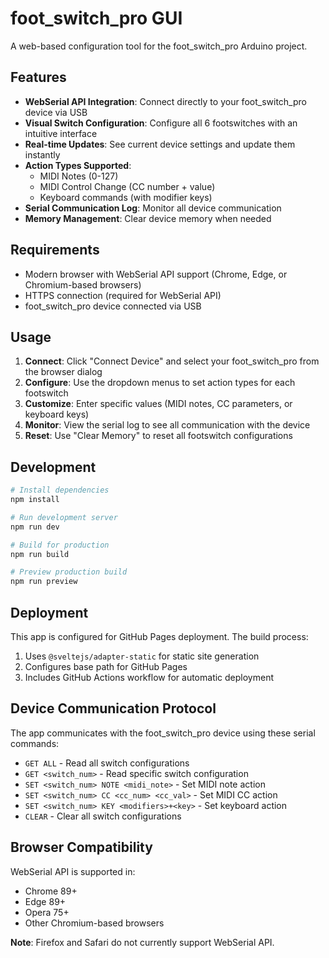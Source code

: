 # foot_switch_pro GUI

A web-based configuration tool for the foot_switch_pro Arduino project.

## Features

- **WebSerial API Integration**: Connect directly to your foot_switch_pro device via USB
- **Visual Switch Configuration**: Configure all 6 footswitches with an intuitive interface
- **Real-time Updates**: See current device settings and update them instantly  
- **Action Types Supported**:
  - MIDI Notes (0-127)
  - MIDI Control Change (CC number + value)
  - Keyboard commands (with modifier keys)
- **Serial Communication Log**: Monitor all device communication
- **Memory Management**: Clear device memory when needed

## Requirements

- Modern browser with WebSerial API support (Chrome, Edge, or Chromium-based browsers)
- HTTPS connection (required for WebSerial API)
- foot_switch_pro device connected via USB

## Usage

1. **Connect**: Click "Connect Device" and select your foot_switch_pro from the browser dialog
2. **Configure**: Use the dropdown menus to set action types for each footswitch
3. **Customize**: Enter specific values (MIDI notes, CC parameters, or keyboard keys)
4. **Monitor**: View the serial log to see all communication with the device
5. **Reset**: Use "Clear Memory" to reset all footswitch configurations

## Development

```bash
# Install dependencies
npm install

# Run development server
npm run dev

# Build for production
npm run build

# Preview production build
npm run preview
```

## Deployment

This app is configured for GitHub Pages deployment. The build process:

1. Uses `@sveltejs/adapter-static` for static site generation
2. Configures base path for GitHub Pages
3. Includes GitHub Actions workflow for automatic deployment

## Device Communication Protocol

The app communicates with the foot_switch_pro device using these serial commands:

- `GET ALL` - Read all switch configurations
- `GET <switch_num>` - Read specific switch configuration  
- `SET <switch_num> NOTE <midi_note>` - Set MIDI note action
- `SET <switch_num> CC <cc_num> <cc_val>` - Set MIDI CC action
- `SET <switch_num> KEY <modifiers>+<key>` - Set keyboard action
- `CLEAR` - Clear all switch configurations

## Browser Compatibility

WebSerial API is supported in:
- Chrome 89+
- Edge 89+
- Opera 75+
- Other Chromium-based browsers

**Note**: Firefox and Safari do not currently support WebSerial API.